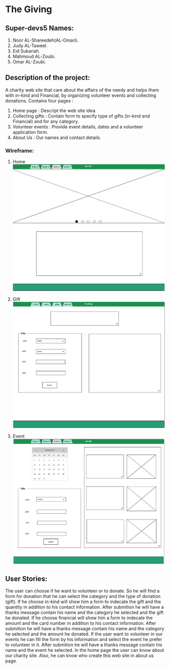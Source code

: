 # The Giving 

## Super-devs5 Names:

1. Noor AL-Shareedeh(AL-Omari).
2. Judy AL-Taweel.
3. Eid Sukariah.
4. Mahmoud AL-Zoubi.
5. Omar AL-Zoubi.


## Description of the project:

A charity web site that care about the affairs of the needy and helps them with in-kind and Financial, by organizing volunteer events and collecting donations. Contains four pages :

1. Home page : Descript the web site idea.
2. Collecting gifts : Contain form to specify type of gifts (in-kind and Financial) and for any category.  
3. Volunteer events : Provide event details, dates and a volunteer application form.
4. About Us : Our names and contact details. 


### Wireframe:
1. Home 
![home](img/home.PNG)

2. Gift
![](img/gift.PNG)

3. Event
![](img/event.PNG)


## User Stories:

The user can choose if he want to volunteer or to donate. So he will find a form for donation that he can select the category and the type of donation (gift). If he choose in-kind will show him a form to indecate the gift and the quantity in addition to his contact information. After submition he will have a thanks message contain his name and the category he selected and the gift he donated. 
If he choose financial will show him a form to indecate the amount and the card number in addition to his contact information. After submition he will have a thanks message contain his name and the category he selected and the amount he donated. 
If the user want to volunteer in our events he can fill the form by his information and select the event he prefer to volunteer in it. After submition he will have a thanks message contain his name and the event he selected.
In the home page the user can know about our charity site. Also, he can know who create this web site in about us page.


